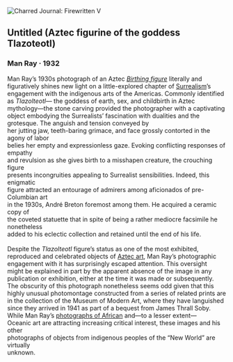 <div class="artwork-of-the-day">
  <div class="container">
    <div class="img-wrapper">
      <img
        src="https://uploads8.wikiart.org/00299/images/man-ray/images.jpg!Large.jpg"
        alt="Charred Journal: Firewritten V" />
    </div>
    <div class="artwork-detail">
      <div class="artwork-origin"> 
        <h2 class="artwork-name">Untitled (Aztec figurine of the goddess Tlazoteotl)</h2>
        <h3 class="artist">
          Man Ray
                    ·  1932
        </h3>
      </div>
      <p class="description">
        <span class="artwork-description-text ng-binding" ng-bind-html="viewModel.ArtworkOfTheDay.Description | unsafe">Man Ray’s 1930s photograph of an Aztec <a target="_blank" href="https://www.wikiart.org/en/aztec-art/tlazolteotl-birthing-figure"><i>Birthing figure</i></a>  literally and<br>figuratively shines new light on a little-explored chapter of <a target="_blank" href="https://www.wikiart.org/en/artists-by-art-movement/surrealism">Surrealism</a>’s engagement with the indigenous arts of the Americas. Commonly identified as <i>Tlazolteotl</i>— the goddess of earth, sex, and childbirth in Aztec mythology—the stone carving provided the photographer with a captivating object embodying the Surrealists’ fascination with dualities and the grotesque. The anguish and tension conveyed by<br>her jutting jaw, teeth-baring grimace, and face grossly contorted in the agony of labor<br>belies her empty and expressionless gaze. Evoking conflicting responses of empathy<br>and revulsion as she gives birth to a misshapen creature, the crouching figure<br>presents incongruities appealing to Surrealist sensibilities. Indeed, this enigmatic<br>figure attracted an entourage of admirers among aficionados of pre-Columbian art<br>in the 1930s, André Breton foremost among them. He acquired a ceramic copy of<br>the coveted statuette that in spite of being a rather mediocre facsimile he nonetheless<br>added to his eclectic collection and retained until the end of his life.<br><br>Despite the <i>Tlazolteotl</i> figure’s status as one of the most exhibited, reproduced and celebrated objects of <a target="_blank" href="https://www.wikiart.org/en/aztec-art">Aztec art</a>, Man Ray’s photographic engagement with it has surprisingly escaped attention. This oversight<br>might be explained in part by the apparent absence of the image in any publication or exhibition, either at the time it was made or subsequently. The obscurity of this photograph nonetheless seems odd given that this highly unusual photomontage constructed from a series of related prints are in the collection of the Museum of Modern Art, where they have languished since they arrived in 1941 as part of a bequest from James Thrall Soby. While Man Ray’s <a target="_blank" href="https://www.wikiart.org/en/man-ray/black-and-white">photographs of African</a> and—to a lesser extent—<br>Oceanic art are attracting increasing critical interest, these images and his other<br>photographs of objects from indigenous peoples of the “New World” are virtually<br>unknown.<br><br><br><br></span>
                        <div class="text-shadow-container" ng-show="showShadow" style=""></div>
      </p>
    </div>
  </div>

</div>
